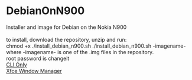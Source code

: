 # DebianOnN900
Installer and image for Debian on the Nokia N900<br>
<br>
to install, download the repository, unzip and run:<br>
chmod +x ./install_debian_n900.sh
./install_debian_n900.sh -imagename- <br>
where -imagename- is one of the .img files in the repository.<br>
root password is changeit
<br>
<a href="https://www.dropbox.com/s/pcyny4ovjrfffwp/Debian_N900_CLI.img?dl=1">CLI Only</a><br>
<a href="https://www.dropbox.com/s/rzr5uikbi7sxq0k/Debian_N900_xfce.img?dl=1">Xfce Window Manager</a>
